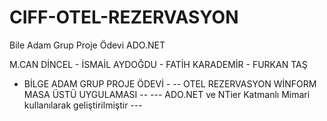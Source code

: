 # CIFF-OTEL-REZERVASYON
Bile Adam Grup Proje Ödevi ADO.NET 

M.CAN DİNCEL -
İSMAİL AYDOĞDU -
FATİH KARADEMİR -
FURKAN TAŞ 

 - BİLGE ADAM GRUP PROJE ÖDEVİ -
-- OTEL REZERVASYON WİNFORM MASA ÜSTÜ UYGULAMASI --
--- ADO.NET ve NTier Katmanlı Mimari kullanılarak geliştirilmiştir ---
